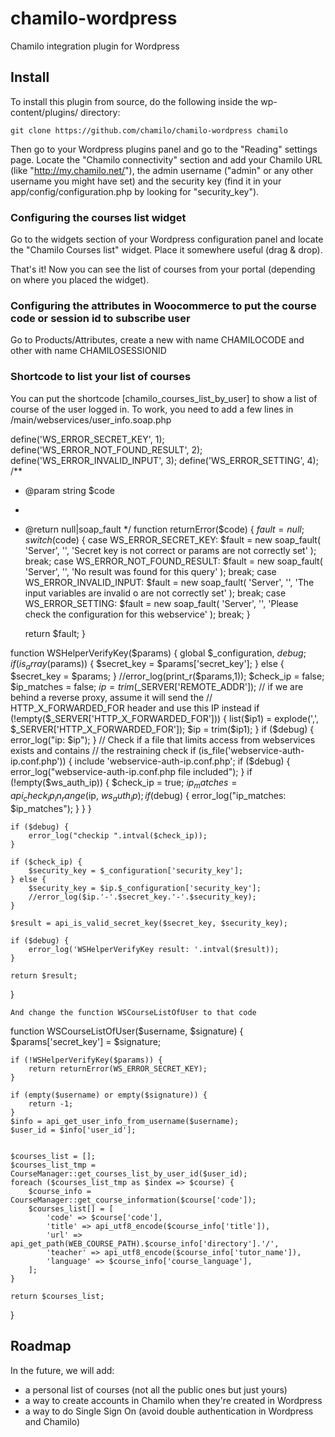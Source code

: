 # chamilo-wordpress
Chamilo integration plugin for Wordpress

## Install

To install this plugin from source, do the following inside the wp-content/plugins/ directory:
```
git clone https://github.com/chamilo/chamilo-wordpress chamilo
```

Then go to your Wordpress plugins panel and go to the "Reading" settings page.
Locate the "Chamilo connectivity" section and add your Chamilo URL (like "http://my.chamilo.net/"), the admin username ("admin" or any other username you might have set) and the security key (find it in your app/config/configuration.php by looking for "security_key").

### Configuring the courses list widget

Go to the widgets section of your Wordpress configuration panel and locate the "Chamilo Courses list" widget. Place it somewhere useful (drag & drop).

That's it! Now you can see the list of courses from your portal (depending on where you placed the widget).

### Configuring the attributes in Woocommerce to put the course code or session id to subscribe user
Go to Products/Attributes, create a new with name CHAMILOCODE and other with name CHAMILOSESSIONID

### Shortcode to list your list of courses
You can put the shortcode [chamilo_courses_list_by_user] to show a list of course of the user logged in.
To work, you need to add a few lines in /main/webservices/user_info.soap.php

define('WS_ERROR_SECRET_KEY', 1);
define('WS_ERROR_NOT_FOUND_RESULT', 2);
define('WS_ERROR_INVALID_INPUT', 3);
define('WS_ERROR_SETTING', 4);
/**
 * @param string $code
 *
 * @return null|soap_fault
 */
function returnError($code)
{
    $fault = null;
    switch ($code) {
        case WS_ERROR_SECRET_KEY:
            $fault = new soap_fault(
                'Server',
                '',
                'Secret key is not correct or params are not correctly set'
            );
            break;
        case WS_ERROR_NOT_FOUND_RESULT:
            $fault = new soap_fault(
                'Server',
                '',
                'No result was found for this query'
            );
            break;
        case WS_ERROR_INVALID_INPUT:
            $fault = new soap_fault(
                'Server',
                '',
                'The input variables are invalid o are not correctly set'
            );
            break;
        case WS_ERROR_SETTING:
            $fault = new soap_fault(
                'Server',
                '',
                'Please check the configuration for this webservice'
            );
            break;
    }

    return $fault;
}

function WSHelperVerifyKey($params)
{
    global $_configuration, $debug;
    if (is_array($params)) {
        $secret_key = $params['secret_key'];
    } else {
        $secret_key = $params;
    }
    //error_log(print_r($params,1));
    $check_ip = false;
    $ip_matches = false;
    $ip = trim($_SERVER['REMOTE_ADDR']);
    // if we are behind a reverse proxy, assume it will send the
    // HTTP_X_FORWARDED_FOR header and use this IP instead
    if (!empty($_SERVER['HTTP_X_FORWARDED_FOR'])) {
        list($ip1) = explode(',', $_SERVER['HTTP_X_FORWARDED_FOR']);
        $ip = trim($ip1);
    }
    if ($debug) {
        error_log("ip: $ip");
    }
    // Check if a file that limits access from webservices exists and contains
    // the restraining check
    if (is_file('webservice-auth-ip.conf.php')) {
        include 'webservice-auth-ip.conf.php';
        if ($debug) {
            error_log("webservice-auth-ip.conf.php file included");
        }
        if (!empty($ws_auth_ip)) {
            $check_ip = true;
            $ip_matches = api_check_ip_in_range($ip, $ws_auth_ip);
            if ($debug) {
                error_log("ip_matches: $ip_matches");
            }
        }
    }

    if ($debug) {
        error_log("checkip ".intval($check_ip));
    }

    if ($check_ip) {
        $security_key = $_configuration['security_key'];
    } else {
        $security_key = $ip.$_configuration['security_key'];
        //error_log($ip.'-'.$secret_key.'-'.$security_key);
    }

    $result = api_is_valid_secret_key($secret_key, $security_key);

    if ($debug) {
        error_log('WSHelperVerifyKey result: '.intval($result));
    }

    return $result;
}
````````````
And change the function WSCourseListOfUser to that code

````````````
function WSCourseListOfUser($username, $signature)
{
  	$params['secret_key'] = $signature;
  
  	if (!WSHelperVerifyKey($params)) {
        return returnError(WS_ERROR_SECRET_KEY);
    }
  
    if (empty($username) or empty($signature)) {
        return -1;
    }
    $info = api_get_user_info_from_username($username);
    $user_id = $info['user_id'];
    

    $courses_list = [];
    $courses_list_tmp = CourseManager::get_courses_list_by_user_id($user_id);
    foreach ($courses_list_tmp as $index => $course) {
        $course_info = CourseManager::get_course_information($course['code']);
        $courses_list[] = [
            'code' => $course['code'],
            'title' => api_utf8_encode($course_info['title']),
            'url' => api_get_path(WEB_COURSE_PATH).$course_info['directory'].'/',
            'teacher' => api_utf8_encode($course_info['tutor_name']),
            'language' => $course_info['course_language'],
        ];
    }

    return $courses_list;
}

## Roadmap

In the future, we will add:
- a personal list of courses (not all the public ones but just yours)
- a way to create accounts in Chamilo when they're created in Wordpress
- a way to do Single Sign On (avoid double authentication in Wordpress and Chamilo)
